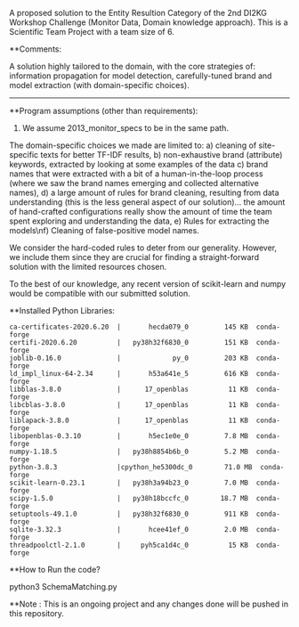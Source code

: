 A proposed solution to the Entity Resultion Category of the 2nd DI2KG Workshop Challenge (Monitor Data, Domain knowledge approach). This is a Scientific Team  Project with a team size of 6.

**Comments:

A solution highly tailored to the domain, with the core strategies of: information propagation for model detection, carefully-tuned brand and model extraction (with domain-specific choices). 

************************************

**Program assumptions (other than requirements):

1) We assume 2013_monitor_specs to be in the same path. 


The domain-specific choices we made are limited to: 
a) cleaning of site-specific texts for better TF-IDF results, 
b) non-exhaustive brand (attribute) keywords, extracted by looking at some examples of the data 
c) brand names that were extracted with a bit of a human-in-the-loop process (where we saw the brand names emerging and collected alternative names),
d) a large amount of rules for brand cleaning, resulting from data understanding (this is the less general aspect of our solution)... the amount of hand-crafted configurations really show the amount of time the team spent exploring and understanding the data, 
e) Rules for extracting the models\nf) Cleaning of false-positive model names.

We consider the hard-coded rules to deter from our generality. However, we include them since they are crucial for finding a straight-forward solution with the limited resources chosen.

To the best of our knowledge, any recent version of scikit-learn and numpy would be compatible with our submitted solution.

**Installed Python Libraries:

    ca-certificates-2020.6.20  |       hecda079_0         145 KB  conda-forge
    certifi-2020.6.20          |   py38h32f6830_0         151 KB  conda-forge
    joblib-0.16.0              |             py_0         203 KB  conda-forge
    ld_impl_linux-64-2.34      |       h53a641e_5         616 KB  conda-forge
    libblas-3.8.0              |      17_openblas          11 KB  conda-forge
    libcblas-3.8.0             |      17_openblas          11 KB  conda-forge
    liblapack-3.8.0            |      17_openblas          11 KB  conda-forge
    libopenblas-0.3.10         |       h5ec1e0e_0         7.8 MB  conda-forge
    numpy-1.18.5               |   py38h8854b6b_0         5.2 MB  conda-forge
    python-3.8.3               |cpython_he5300dc_0        71.0 MB  conda-forge
    scikit-learn-0.23.1        |   py38h3a94b23_0         7.0 MB  conda-forge
    scipy-1.5.0                |   py38h18bccfc_0        18.7 MB  conda-forge
    setuptools-49.1.0          |   py38h32f6830_0         911 KB  conda-forge
    sqlite-3.32.3              |       hcee41ef_0         2.0 MB  conda-forge
    threadpoolctl-2.1.0        |     pyh5ca1d4c_0          15 KB  conda-forge

**How to Run the code?

python3 SchemaMatching.py

**Note : This is an ongoing project and any changes done will be pushed in this repository.
